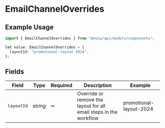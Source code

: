 # EmailChannelOverrides

## Example Usage

```typescript
import { EmailChannelOverrides } from "@novu/api/models/components";

let value: EmailChannelOverrides = {
  layoutId: "promotional-layout-2024",
};
```

## Fields

| Field                                                             | Type                                                              | Required                                                          | Description                                                       | Example                                                           |
| ----------------------------------------------------------------- | ----------------------------------------------------------------- | ----------------------------------------------------------------- | ----------------------------------------------------------------- | ----------------------------------------------------------------- |
| `layoutId`                                                        | *string*                                                          | :heavy_minus_sign:                                                | Override or remove the layout for all email steps in the workflow | promotional-layout-2024                                           |
